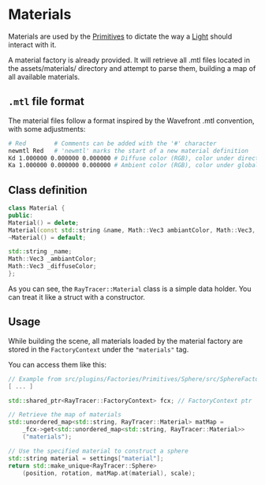 # Materials

Materials are used by the [Primitives](Primitives.md) to dictate the way a [Light](Lights.md) should interact with it.

A material factory is already provided. It will retrieve all .mtl files located in the assets/materials/ directory and attempt to parse them, building a map of all available materials.

## `.mtl` file format

The material files follow a format inspired by the Wavefront .mtl convention, with some adjustments:

```Bash
# Red        # Comments can be added with the '#' character
newmtl Red   # 'newmtl' marks the start of a new material definition
Kd 1.000000 0.000000 0.000000 # Diffuse color (RGB), color under direct light
Ka 1.000000 0.000000 0.000000 # Ambient color (RGB), color under global illumination

```
## Class definition

```Cpp
class Material {
public:
Material() = delete;
Material(const std::string &name, Math::Vec3 ambiantColor, Math::Vec3, diffuseColor);
~Material() = default;

std::string _name;
Math::Vec3 _ambiantColor;
Math::Vec3 _diffuseColor;
};
```
As you can see, the `RayTracer::Material` class is a simple data holder. You can treat it like a struct with a constructor.

## Usage

While building the scene, all materials loaded by the material factory are stored in the `FactoryContext` under the `"materials"` tag.

You can access them like this:
```Cpp
// Example from src/plugins/Factories/Primitives/Sphere/src/SphereFactory.cpp
[ ... ]

std::shared_ptr<RayTracer::FactoryContext> fcx; // FactoryContext ptr

// Retrieve the map of materials
std::unordered_map<std::string, RayTracer::Material> matMap =
	_fcx->get<std::unordered_map<std::string, RayTracer::Material>>
	("materials");

// Use the specified material to construct a sphere
std::string material = settings["material"];
return std::make_unique<RayTracer::Sphere>
	(position, rotation, matMap.at(material), scale);
```
